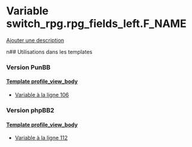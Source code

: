 # Variable switch_rpg.rpg_fields_left.F_NAME
[Ajouter une description](https://fa-tvars.appspot.com/switch_rpg.rpg_fields_left.F_NAME)

n## Utilisations dans les templates

### Version PunBB

#### [Template profile_view_body](punbb/profile_view_body.md)
* [Variable à la ligne 106](../punbb/profile_view_body.tpl#L106)

### Version phpBB2

#### [Template profile_view_body](subsilver/profile_view_body.md)
* [Variable à la ligne 112](../subsilver/profile_view_body.tpl#L112)